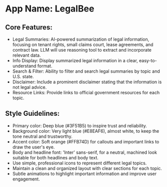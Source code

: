 # **App Name**: LegalBee

## Core Features:

- Legal Summaries: AI-powered summarization of legal information, focusing on tenant rights, small claims court, lease agreements, and contract law. LLM will use reasoning tool to extract and incorporate relevant data.
- Info Display: Display summarized legal information in a clear, easy-to-understand format.
- Search & Filter: Ability to filter and search legal summaries by topic and U.S. state.
- Disclaimer: Include a prominent disclaimer stating that the information is not legal advice.
- Resource Links: Provide links to official government resources for each topic.

## Style Guidelines:

- Primary color: Deep blue (#3F51B5) to inspire trust and reliability.
- Background color: Very light blue (#E8EAF6), almost white, to keep the tone neutral and trustworthy.
- Accent color: Soft orange (#FFB74D) for callouts and important links to draw the user's eye.
- Body and headline font: 'Inter' sans-serif, for a neutral, machined look suitable for both headlines and body text.
- Use simple, professional icons to represent different legal topics.
- Maintain a clean and organized layout with clear sections for each topic.
- Subtle animations to highlight important information and improve user engagement.